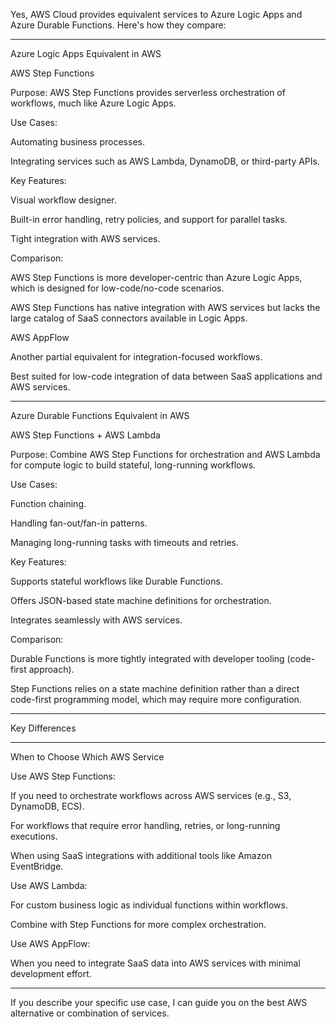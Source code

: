 Yes, AWS Cloud provides equivalent services to Azure Logic Apps and Azure Durable Functions. Here's how they compare:


---

Azure Logic Apps Equivalent in AWS

AWS Step Functions

Purpose: AWS Step Functions provides serverless orchestration of workflows, much like Azure Logic Apps.

Use Cases:

Automating business processes.

Integrating services such as AWS Lambda, DynamoDB, or third-party APIs.


Key Features:

Visual workflow designer.

Built-in error handling, retry policies, and support for parallel tasks.

Tight integration with AWS services.


Comparison:

AWS Step Functions is more developer-centric than Azure Logic Apps, which is designed for low-code/no-code scenarios.

AWS Step Functions has native integration with AWS services but lacks the large catalog of SaaS connectors available in Logic Apps.



AWS AppFlow

Another partial equivalent for integration-focused workflows.

Best suited for low-code integration of data between SaaS applications and AWS services.



---

Azure Durable Functions Equivalent in AWS

AWS Step Functions + AWS Lambda

Purpose: Combine AWS Step Functions for orchestration and AWS Lambda for compute logic to build stateful, long-running workflows.

Use Cases:

Function chaining.

Handling fan-out/fan-in patterns.

Managing long-running tasks with timeouts and retries.


Key Features:

Supports stateful workflows like Durable Functions.

Offers JSON-based state machine definitions for orchestration.

Integrates seamlessly with AWS services.


Comparison:

Durable Functions is more tightly integrated with developer tooling (code-first approach).

Step Functions relies on a state machine definition rather than a direct code-first programming model, which may require more configuration.




---

Key Differences


---

When to Choose Which AWS Service

Use AWS Step Functions:

If you need to orchestrate workflows across AWS services (e.g., S3, DynamoDB, ECS).

For workflows that require error handling, retries, or long-running executions.

When using SaaS integrations with additional tools like Amazon EventBridge.


Use AWS Lambda:

For custom business logic as individual functions within workflows.

Combine with Step Functions for more complex orchestration.


Use AWS AppFlow:

When you need to integrate SaaS data into AWS services with minimal development effort.




---

If you describe your specific use case, I can guide you on the best AWS alternative or combination of services.

